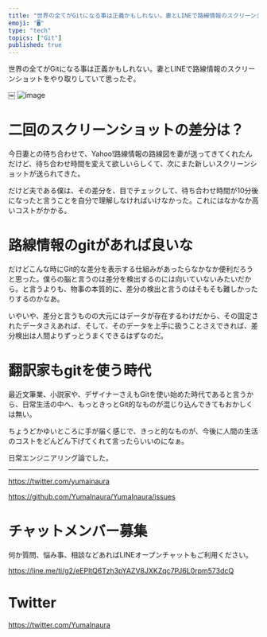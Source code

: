 ```yaml
---
title: "世界の全てがGitになる事は正義かもしれない。妻とLINEで路線情報のスクリーンショットをやり取りしていて思ったぞ。"
emoji: "🖥"
type: "tech"
topics: ["Git"]
published: true
---
```


世界の全てがGitになる事は正義かもしれない。妻とLINEで路線情報のスクリーンショットをやり取りしていて思ったぞ。

￼
![image](https://user-images.githubusercontent.com/13635059/51092859-c4e50500-17df-11e9-8942-c140fd66a3ac.png)


# 二回のスクリーンショットの差分は？

今日妻との待ち合わせで、Yahoo!路線情報の路線図を妻が送ってきてくれたんだけど、待ち合わせ時間を変えて欲しいらしくて、次にまた新しいスクリーンショットが送られてきた。

だけど夫である僕は、その差分を、目でチェックして、待ち合わせ時間が10分後になったと言うことを自分で理解しなければいけなかった。これにはなかなか高いコストがかかる。

# 路線情報のgitがあれば良いな

だけどこんな時にGit的な差分を表示する仕組みがあったらなかなか便利だろうと思った。僕らの脳と言うのは差分を検出するのには向いていないみたいだから。と言うよりも、物事の本質的に、差分の検出と言うのはそもそも難しかったりするのかなあ。

いやいや、差分と言うものの大元にはデータが存在するわけだから、その固定されたデータさえあれば、そして、そのデータを上手に扱うことさえできれば、差分検出は人間よりずっとうまくできるはずなのだ。

# 翻訳家もgitを使う時代

最近文筆業、小説家や、デザイナーさえもGitを使い始めた時代であると言うから、日常生活の中へ、もっときっとGit的なものが混じり込んできてもおかしくは無い。

ちょうどかゆいところに手が届く感じで、きっと的なものが、今後に人間の生活のコストをどんどん下げてくれて言ったらいいのになぁ。

日常エンジニアリング論でした。

---

https://twitter.com/yumainaura

https://github.com/YumaInaura/YumaInaura/issues









<!-- Update From Qiita API -->

# チャットメンバー募集


何か質問、悩み事、相談などあればLINEオープンチャットもご利用ください。

https://line.me/ti/g2/eEPltQ6Tzh3pYAZV8JXKZqc7PJ6L0rpm573dcQ





# Twitter


https://twitter.com/YumaInaura


<!-- Update From Qiita API -->


